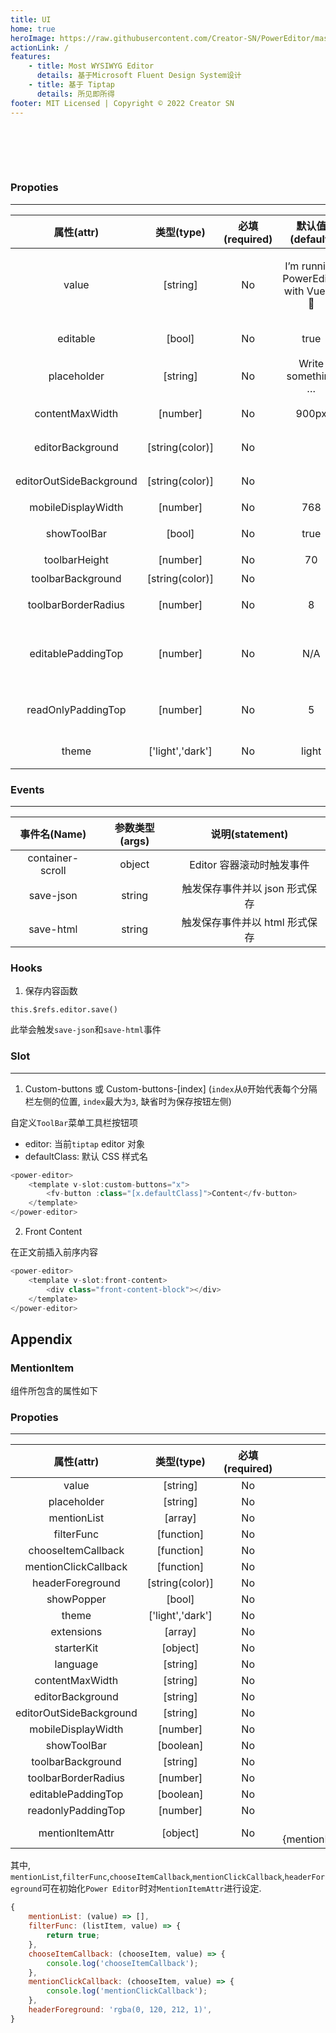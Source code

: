 ```yaml
---
title: UI
home: true
heroImage: https://raw.githubusercontent.com/Creator-SN/PowerEditor/master/src/modules/editor/src/assets/logo.svg
actionLink: /
features:
    - title: Most WYSIWYG Editor
      details: 基于Microsoft Fluent Design System设计
    - title: 基于 Tiptap
      details: 所见即所得
footer: MIT Licensed | Copyright © 2022 Creator SN
---
```


<script>
export default {
    data () {
        return {
            readonly: false,
            theme: "light"
        }
    }
}
</script>

<div style="display: flex;">
<fv-button :theme="theme" borderRadius="35" style="width: 35px; height: 35px; margin: 15px 0px;" @click="theme = theme == 'light' ? 'dark' : 'light'"><i class="ms-Icon" :class="[`ms-Icon--${theme === 'light' ? 'Sunny' : 'ClearNight'}`]"></i></fv-button>
<fv-button :theme="theme" borderRadius="35" style="width: 35px; height: 35px; margin: 15px;" @click="readonly = readonly == true ? false : true"><i class="ms-Icon" :class="[`ms-Icon--${readonly === true ? 'PageEdit' : 'ReadingMode'}`]"></i></fv-button>
</div>

<power-editor :theme="theme" :editable="!readonly" style="width:100%" />

### Propoties

---

|       属性(attr)        |    类型(type)    | 必填(required) |                默认值(default)                 |             说明(statement)              |
| :---------------------: | :--------------: | :------------: | :--------------------------------------------: | :--------------------------------------: |
|          value          |     [string]     |       No       | <p>I’m running PowerEditor with Vue.js. 🎉</p> |       文本内容, 支持纯文本及 HTML        |
|        editable         |      [bool]      |       No       |                      true                      |              编辑器是否只读              |
|       placeholder       |     [string]     |       No       |               Write something …                |            编辑器 Placeholder            |
|     contentMaxWidth     |     [number]     |       No       |                     900px                      |             内容最大显示宽度             |
|    editorBackground     | [string(color)]  |       No       |                                                |             编辑器内部背景色             |
| editorOutSideBackground | [string(color)]  |       No       |                                                |             编辑器外部背景色             |
|   mobileDisplayWidth    |     [number]     |       No       |                      768                       |                移动端模式                |
|       showToolBar       |      [bool]      |       No       |                      true                      |              显示菜单工具栏              |
|      toolbarHeight      |     [number]     |       No       |                       70                       |                菜单栏高度                |
|    toolbarBackground    | [string(color)]  |       No       |                                                |                菜单栏背景                |
|   toolbarBorderRadius   |     [number]     |       No       |                       8                        |              菜单栏边框圆角              |
|   editablePaddingTop    |     [number]     |       No       |                      N/A                       | 可编辑模式下的顶部内边距, 不定义时不生效 |
|   readOnlyPaddingTop    |     [number]     |       No       |                       5                        |          只读模式下的顶部内边距          |
|          theme          | ['light','dark'] |       No       |                     light                      |               明暗主题风格               |

### Events

---

|   事件名(Name)   | 参数类型(args) |        说明(statement)         |
| :--------------: | :------------: | :----------------------------: |
| container-scroll |     object     |   Editor 容器滚动时触发事件    |
|    save-json     |     string     | 触发保存事件并以 json 形式保存 |
|    save-html     |     string     | 触发保存事件并以 html 形式保存 |

### Hooks

1. 保存内容函数

```vue
this.$refs.editor.save()
```

此举会触发`save-json`和`save-html`事件

### Slot

---

1. Custom-buttons 或 Custom-buttons-[index] (`index`从`0`开始代表每个分隔栏左侧的位置, `index`最大为`3`, 缺省时为保存按钮左侧)

自定义`ToolBar`菜单工具栏按钮项

-   editor: 当前`tiptap` editor 对象
-   defaultClass: 默认 CSS 样式名

```javascript
<power-editor>
    <template v-slot:custom-buttons="x">
        <fv-button :class="[x.defaultClass]">Content</fv-button>
    </template>
</power-editor>
```

2. Front Content

在正文前插入前序内容

```javascript
<power-editor>
    <template v-slot:front-content>
        <div class="front-content-block"></div>
    </template>
</power-editor>
```

## Appendix

### MentionItem

组件所包含的属性如下

### Propoties

---

|       属性(attr)        |    类型(type)    | 必填(required) |                                    默认值(default)                                    | 说明(statement) |
| :---------------------: | :--------------: | :------------: | :-----------------------------------------------------------------------------------: | :-------------: |
|          value          |     [string]     |       No       |                                          N/A                                          |                 |
|       placeholder       |     [string]     |       No       |                                   Write something …                                   |                 |
|       mentionList       |     [array]      |       No       |                                                                                       |                 |
|       filterFunc        |    [function]    |       No       |                                                                                       |                 |
|   chooseItemCallback    |    [function]    |       No       |                                                                                       |                 |
|  mentionClickCallback   |    [function]    |       No       |                                                                                       |                 |
|    headerForeground     | [string(color)]  |       No       |                                 rgba(0, 120, 212, 1)                                  |                 |
|       showPopper        |      [bool]      |       No       |                                         false                                         |                 |
|          theme          | ['light','dark'] |       No       |                                         light                                         |                 |
|       extensions        |     [array]      |       No       |                                          []                                           |                 |
|       starterKit        |     [object]     |       No       |                                          []                                           |                 |
|        language         |     [string]     |       No       |                                          cn                                           |                 |
|     contentMaxWidth     |     [string]     |       No       |                                         900px                                         |                 |
|    editorBackground     |     [string]     |       No       |                                                                                       |                 |
| editorOutSideBackground |     [string]     |       No       |                                                                                       |                 |
|   mobileDisplayWidth    |     [number]     |       No       |                                          768                                          |                 |
|       showToolBar       |    [boolean]     |       No       |                                         true                                          |                 |
|    toolbarBackground    |     [string]     |       No       |                                                                                       |                 |
|   toolbarBorderRadius   |     [number]     |       No       |                                           8                                           |                 |
|   editablePaddingTop    |    [boolean]     |       No       |                                         false                                         |                 |
|   readonlyPaddingTop    |     [number]     |       No       |                                           5                                           |                 |
|     mentionItemAttr     |     [object]     |       No       | ()=>{mentionList,filterFunc,chooseItemCallback,mentionClickCallback,headerForeground} |                 |

其中, `mentionList`,`filterFunc`,`chooseItemCallback`,`mentionClickCallback`,`headerForeground`可在初始化`Power Editor`时对`MentionItemAttr`进行设定.

```javascript
{
    mentionList: (value) => [],
    filterFunc: (listItem, value) => {
        return true;
    },
    chooseItemCallback: (chooseItem, value) => {
        console.log('chooseItemCallback');
    },
    mentionClickCallback: (chooseItem, value) => {
        console.log('mentionClickCallback');
    },
    headerForeground: 'rgba(0, 120, 212, 1)',
}
```
